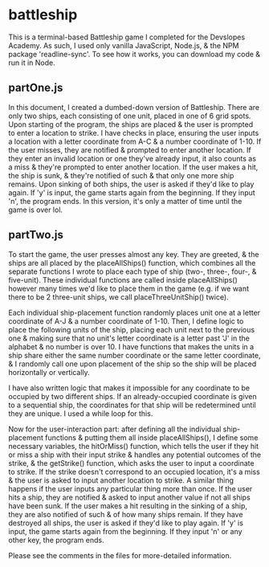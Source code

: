 # battleship
This is a terminal-based Battleship game I completed for the Devslopes Academy. As such, I used only vanilla JavaScript, Node.js, & the NPM package 'readline-sync'. To see how it works, you can download my code & run it in Node.

## partOne.js
In this document, I created a dumbed-down version of Battleship. There are only two ships, each consisting of one unit, placed in one of 6 grid spots. Upon starting of the program, the ships are placed & the user is prompted to enter a location to strike. I have checks in place, ensuring the user inputs a location with a letter coordinate from A-C & a number coordinate of 1-10. If the user misses, they are notified & prompted to enter another location. If they enter an invalid location or one they've already input, it also counts as a miss & they're prompted to enter another location. If the user makes a hit, the ship is sunk, & they're notified of such & that only one more ship remains. Upon sinking of both ships, the user is asked if they'd like to play again. If 'y' is input, the game starts again from the beginning. If they input 'n', the program ends. In this version, it's only a matter of time until the game is over lol.

## partTwo.js
To start the game, the user presses almost any key. They are greeted, & the ships are all placed by the placeAllShips() function, which combines all the separate functions I wrote to place each type of ship (two-, three-, four-, & five-unit). These individual functions are called inside placeAllShips() however many times we'd like to place them in the game (e.g. if we want there to be 2 three-unit ships, we call placeThreeUnitShip() twice).

Each individual ship-placement function randomly places unit one at a letter coordinate of A-J & a number coordinate of 1-10. Then, I define logic to place the following units of the ship, placing each unit next to the previous one & making sure that no unit's letter coordinate is a letter past 'J' in the alphabet & no number is over 10. I have functions that makes the units in a ship share either the same number coordinate or the same letter coordinate, & I randomly call one upon placement of the ship so the ship will be placed horizontally or vertically.

I have also written logic that makes it impossible for any coordinate to be occupied by two different ships. If an already-occupied coordinate is given to a sequential ship, the coordinates for that ship will be redetermined until they are unique. I used a while loop for this.

Now for the user-interaction part: after defining all the individual ship-placement functions & putting them all inside placeAllShips(), I define some necessary variables, the hitOrMiss() function, which tells the user if they hit or miss a ship with their input strike & handles any potential outcomes of the strike, & the getStrike() function, which asks the user to input a coordinate to strike. If the strike doesn't correspond to an occupied location, it's a miss & the user is asked to input another location to strike. A similar thing happens if the user inputs any particular thing more than once. If the user hits a ship, they are notified & asked to input another value if not all ships have been sunk. If the user makes a hit resulting in the sinking of a ship, they are also notified of such & of how many ships remain. If they have destroyed all ships, the user is asked if they'd like to play again. If 'y' is input, the game starts again from the beginning. If they input 'n' or any other key, the program ends.

Please see the comments in the files for more-detailed information.
